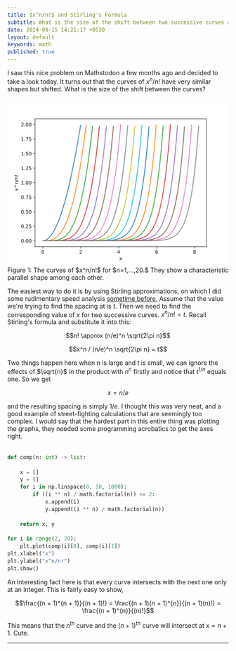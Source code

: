 ```yaml
---
title: $x^n/n!$ and Stirling's Formula 
subtitle: What is the size of the shift between two successive curves and how do you show that they intersect at integer points? 
date: 2024-08-15 14:21:17 +0530
layout: default
keywords: math
published: true
---
```


I saw this nice problem on Mathstodon a few months ago and decided to take a look today. It turns out that the curves of $x^n/n!$ have very similar shapes but shifted. What is the size of the shift between the curves? 

<div class='figure'>
    <img src="/assets/images/stirling.svg"/>
    <div class='caption'>
        <span class='caption-label'>Figure 1: </span> The curves of $x^n/n!$ for $n=1,...,20.$ They show a characteristic parallel shape among each other.
    </div>
</div>

The easiest way to do it is by using Stirling approximations, on which I did some
rudimentary speed analysis <a
href="https://gist.github.com/kyscg/b5f90f5162582f86197ddd7a391ad471">sometime
before.</a> Assume that the value we're trying to find the spacing at is $t.$
Then we need to find the corresponding value of $x$ for two successive curves. $x^n
/ n! = t.$ Recall Stirling's formula and substitute it into this:

$$n! \approx
(n/e)^n \sqrt{2\pi n}$$

$$x^n / (n/e)^n \sqrt{2\pi n} = t$$

Two things happen here
when $n$ is large and $t$ is small, we can ignore the effects of $\sqrt{n}$ in the
product with $n^{n}$ firstly and notice that $t^{1/n}$ equals one. So we get

$$x =
n/e$$

and the resulting spacing is simply $1/e.$ I thought this was very neat, and a
good example of street-fighting calculations that are seemingly too complex. I would
say that the hardest part in this entire thing was plotting the graphs, they needed
some programming acrobatics to get the axes right.

```python

def comp(n: int) -> list:
    
    x = []
    y = []
    for i in np.linspace(0, 10, 1000):
        if ((i ** n) / math.factorial(n)) <= 2:
            x.append(i)
            y.append((i ** n) / math.factorial(n))
    
    return x, y

for i in range(2, 20):
    plt.plot(comp(i)[0], comp(i)[1])
plt.xlabel("x")
plt.ylabel("x^n/n!")
plt.show()
```

An interesting fact here is that every curve intersects with the next one only at an
integer. This is fairly easy to show,

$$\frac{(n + 1)^{n + 1}}{(n + 1)!} = \frac{(n +
1)(n + 1)^{n}}{(n + 1)(n)!} = \frac{(n + 1)^{n}}{(n)!}$$

This means that the
$n^{\text{th}}$ curve and the $(n + 1)^{\text{th}}$ curve will intersect at $x = n + 1.$
Cute.

---
